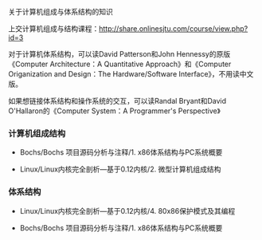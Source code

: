 关于计算机组成与体系结构的知识

上交计算机组成与结构课程：http://share.onlinesjtu.com/course/view.php?id=3

对于计算机体系结构，可以读David Patterson和John Hennessy的原版《Computer Architecture：A Quantitative Approach》和《Computer Origanization and Design：The Hardware/Software Interface》，不用读中文版。

如果想链接体系结构和操作系统的交互，可以读Randal Bryant和David O'Hallaron的《Computer System：A Programmer's Perspective》

### 计算机组成结构

- Bochs/Bochs 项目源码分析与注释/1. x86体系结构与PC系统概要

- Linux/Linux内核完全剖析—基于0.12内核/2. 微型计算机组成结构
 
### 体系结构

- Linux/Linux内核完全剖析—基于0.12内核/4. 80x86保护模式及其编程

- Bochs/Bochs 项目源码分析与注释/1. x86体系结构与PC系统概要